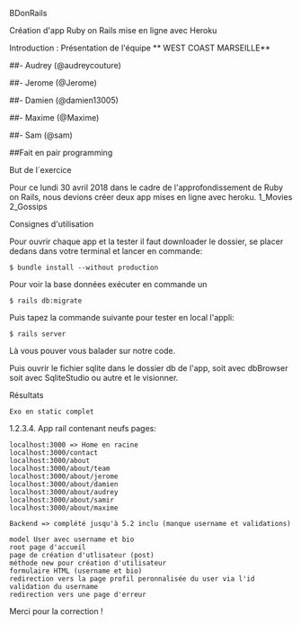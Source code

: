 BDonRails

Création d'app Ruby on Rails mise en ligne avec Heroku


Introduction : Présentation de l'équipe
** WEST COAST MARSEILLE**

##- Audrey (@audreycouture)

##- Jerome (@Jerome)

##- Damien (@damien13005)

##- Maxime (@Maxime)

##- Sam (@sam)

##Fait en pair programming


But de l´exercice

Pour ce lundi 30 avril 2018 dans le cadre de l'approfondissement de Ruby on Rails, nous devions créer deux app mises en ligne avec heroku. 1_Movies 2_Gossips

Consignes d'utilisation

Pour ouvrir chaque app et la tester il faut downloader le dossier, se placer dedans dans votre terminal et lancer en commande:

    $ bundle install --without production

Pour voir la base données exécuter en commande un

    $ rails db:migrate

Puis tapez la commande suivante pour tester en local l'appli:

    $ rails server

Là vous pouver vous balader sur notre code.

Puis ouvrir le fichier sqlite dans le dossier db de l'app, soit avec dbBrowser soit avec SqliteStudio ou autre et le visionner.

Résultats

    Exo en static complet

1.2.3.4. App rail contenant neufs pages:

    localhost:3000 => Home en racine
    localhost:3000/contact
    localhost:3000/about
    localhost:3000/about/team
    localhost:3000/about/jerome
    localhost:3000/about/damien
    localhost:3000/about/audrey
    localhost:3000/about/samir
    localhost:3000/about/maxime

    Backend => complété jusqu'à 5.2 inclu (manque username et validations)

    model User avec username et bio
    root page d'accueil
    page de création d'utlisateur (post)
    méthode new pour création d'utilisateur
    formulaire HTML (username et bio)
    redirection vers la page profil peronnalisée du user via l'id
    validation du username
    redirection vers une page d'erreur

Merci pour la correction !
